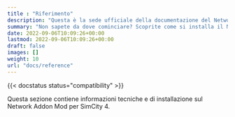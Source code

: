 ```yaml
---
title : "Riferimento"
description: "Questa è la sede ufficiale della documentazione del Network Addon Mod."
summary: "Non sapete da dove cominciare? Scoprite come si installa il Network Addon Mod, le domande più frequenti, la sua storia e le persone che lo hanno realizzato."
date: 2022-09-06T10:09:26+00:00
lastmod: 2022-09-06T10:09:26+00:00
draft: false
images: []
weight: 10
url: "docs/reference"
---
```


{{< docstatus status="compatibility" >}}

Questa sezione contiene informazioni tecniche e di installazione sul Network Addon Mod per SimCity 4.